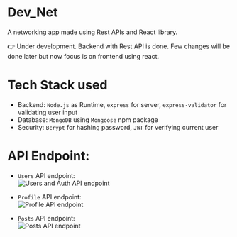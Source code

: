 # Dev_Net
A networking app made using Rest APIs and React library.

👉 Under development. Backend with Rest API is done. Few changes will be done later but now focus is on frontend using react.

# Tech Stack used
* Backend: `Node.js` as Runtime, `express` for server, `express-validator` for validating user input
* Database: `MongoDB` using `Mongoose` npm package
* Security: `Bcrypt` for hashing password, `JWT` for verifying current user

# API Endpoint:
* `Users` API endpoint: <br>
![Users and Auth API endpoint](https://github.com/ritish78/Dev_Net/assets/36816476/31f142bd-b6b0-4cd9-8f7b-117ae74ca320)

* `Profile` API endpoint: <br>
![Profile API endpoint](https://github.com/ritish78/Dev_Net/assets/36816476/9de4c987-9aad-4c07-b806-e1933e77243f)

* `Posts` API endpoint: <br>
![Posts API endpoint](https://github.com/ritish78/Dev_Net/assets/36816476/850a5a80-2403-4412-be6f-d468ee7146a4)




